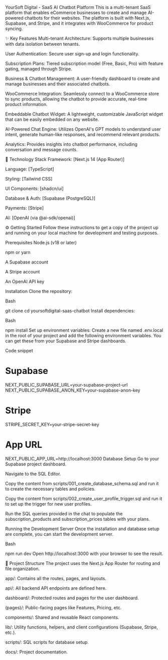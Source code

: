 YourSoft Digital - SaaS AI Chatbot Platform
This is a multi-tenant SaaS platform that enables eCommerce businesses to create and manage AI-powered chatbots for their websites. The platform is built with Next.js, Supabase, and Stripe, and it integrates with WooCommerce for product syncing.

✨ Key Features
Multi-tenant Architecture: Supports multiple businesses with data isolation between tenants.

User Authentication: Secure user sign-up and login functionality.

Subscription Plans: Tiered subscription model (Free, Basic, Pro) with feature gating, managed through Stripe.

Business & Chatbot Management: A user-friendly dashboard to create and manage businesses and their associated chatbots.

WooCommerce Integration: Seamlessly connect to a WooCommerce store to sync products, allowing the chatbot to provide accurate, real-time product information.

Embeddable Chatbot Widget: A lightweight, customizable JavaScript widget that can be easily embedded on any website.

AI-Powered Chat Engine: Utilizes OpenAI's GPT models to understand user intent, generate human-like responses, and recommend relevant products.

Analytics: Provides insights into chatbot performance, including conversation and message counts.

🚀 Technology Stack
Framework: [Next.js 14 (App Router)]

Language: [TypeScript]

Styling: [Tailwind CSS]

UI Components: [shadcn/ui]

Database & Auth: [Supabase (PostgreSQL)]

Payments: [Stripe]

AI: [OpenAI (via @ai-sdk/openai)]

⚙️ Getting Started
Follow these instructions to get a copy of the project up and running on your local machine for development and testing purposes.

Prerequisites
Node.js (v18 or later)

npm or yarn

A Supabase account

A Stripe account

An OpenAI API key

Installation
Clone the repository:

Bash

git clone <your-repository-url>
cd yoursoftdigital-saas-chatbot
Install dependencies:

Bash

npm install
Set up environment variables:
Create a new file named .env.local in the root of your project and add the following environment variables. You can get these from your Supabase and Stripe dashboards.

Code snippet

# Supabase
NEXT_PUBLIC_SUPABASE_URL=your-supabase-project-url
NEXT_PUBLIC_SUPABASE_ANON_KEY=your-supabase-anon-key

# Stripe
STRIPE_SECRET_KEY=your-stripe-secret-key

# App URL
NEXT_PUBLIC_APP_URL=http://localhost:3000
Database Setup
Go to your Supabase project dashboard.

Navigate to the SQL Editor.

Copy the content from scripts/001_create_database_schema.sql and run it to create the necessary tables and policies.

Copy the content from scripts/002_create_user_profile_trigger.sql and run it to set up the trigger for new user profiles.

Run the SQL queries provided in the chat to populate the subscription_products and subscription_prices tables with your plans.

Running the Development Server
Once the installation and database setup are complete, you can start the development server.

Bash

npm run dev
Open http://localhost:3000 with your browser to see the result.

📁 Project Structure
The project uses the Next.js App Router for routing and file organization.

app/: Contains all the routes, pages, and layouts.

api/: All backend API endpoints are defined here.

dashboard/: Protected routes and pages for the user dashboard.

(pages)/: Public-facing pages like Features, Pricing, etc.

components/: Shared and reusable React components.

lib/: Utility functions, helpers, and client configurations (Supabase, Stripe, etc.).

scripts/: SQL scripts for database setup.

docs/: Project documentation.
